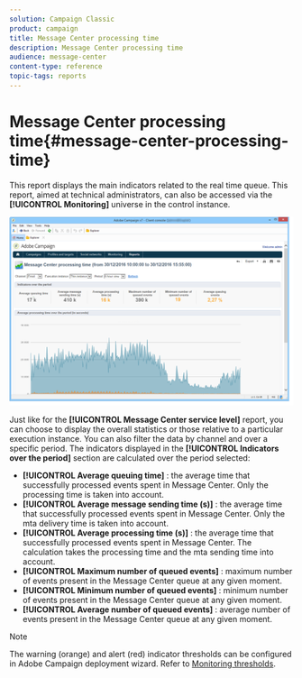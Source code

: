 ```yaml
---
solution: Campaign Classic
product: campaign
title: Message Center processing time
description: Message Center processing time
audience: message-center
content-type: reference
topic-tags: reports
---
```


# Message Center processing time{#message-center-processing-time}

This report displays the main indicators related to the real time queue. This report, aimed at technical administrators, can also be accessed via the **[!UICONTROL Monitoring]** universe in the control instance.

![](assets/mc_reports_2.png)

Just like for the **[!UICONTROL Message Center service level]** report, you can choose to display the overall statistics or those relative to a particular execution instance. You can also filter the data by channel and over a specific period. The indicators displayed in the **[!UICONTROL Indicators over the period]** section are calculated over the period selected:

* **[!UICONTROL Average queuing time]** : the average time that successfully processed events spent in Message Center. Only the processing time is taken into account.
* **[!UICONTROL Average message sending time (s)]** : the average time that successfully processed events spent in Message Center. Only the mta delivery time is taken into account.
* **[!UICONTROL Average processing time (s)]** : the average time that successfully processed events spent in Message Center. The calculation takes the processing time and the mta sending time into account.
* **[!UICONTROL Maximum number of queued events]** : maximum number of events present in the Message Center queue at any given moment.
* **[!UICONTROL Minimum number of queued events]** : minimum number of events present in the Message Center queue at any given moment.
* **[!UICONTROL Average number of queued events]** : average number of events present in the Message Center queue at any given moment.

>[!NOTE]
>
>The warning (orange) and alert (red) indicator thresholds can be configured in Adobe Campaign deployment wizard. Refer to [Monitoring thresholds](../../message-center/using/monitoring-thresholds.md).

